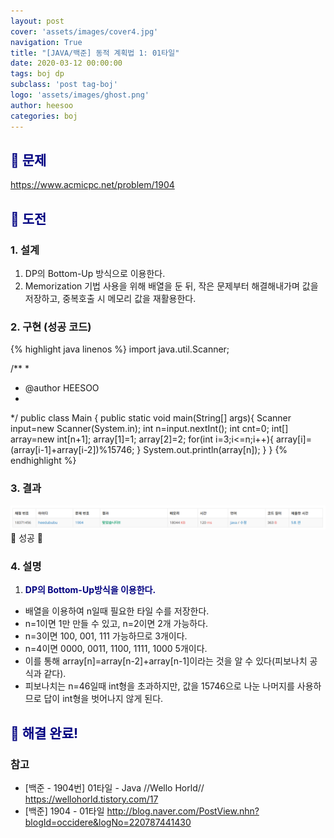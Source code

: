 ```yaml
---
layout: post
cover: 'assets/images/cover4.jpg'
navigation: True
title: "[JAVA/백준] 동적 계획법 1: 01타일"
date: 2020-03-12 00:00:00
tags: boj dp
subclass: 'post tag-boj'
logo: 'assets/images/ghost.png'
author: heesoo
categories: boj
---
```

## <span style="color:navy">👀 문제</span>
<https://www.acmicpc.net/problem/1904>

## <span style="color:navy">👊 도전</span>

### 1. 설계
1. DP의 Bottom-Up 방식으로 이용한다.
2. Memorization 기법 사용을 위해 배열을 둔 뒤, 작은 문제부터 해결해내가며 값을 저장하고, 중복호출 시 메모리 값을 재활용한다.

### 2. 구현 (성공 코드)
{% highlight java linenos %}
import java.util.Scanner;

/**
 * 
 * @author HEESOO
 *
 */
public class Main {
	public static void main(String[] args){
		Scanner input=new Scanner(System.in);
		int n=input.nextInt();
		int cnt=0;
		int[] array=new int[n+1];
		array[1]=1;
		array[2]=2;
		for(int i=3;i<=n;i++){
			array[i]=(array[i-1]+array[i-2])%15746;
		}
		System.out.println(array[n]);
	}
}
 {% endhighlight %}

### 3. 결과
![실행결과](./assets/images/200312_3.PNG)
🤟 성공 🤟

### 4. 설명
1. **<span style="color:navy">DP의 Bottom-Up방식을  이용한다.</span>**
- 배열을 이용하여 n일때 필요한 타일 수를 저장한다.
- n=1이면 1만 만들 수 있고, n=2이면 2개 가능하다.
- n=3이면 100, 001, 111 가능하므로 3개이다.
- n=4이면 0000, 0011, 1100, 1111, 1000 5개이다.
- 이를 통해 array[n]=array[n-2]+array[n-1]이라는 것을 알 수 있다(피보나치 공식과 같다).
- 피보나치는 n=46일때 int형을 초과하지만, 값을 15746으로 나눈 나머지를 사용하므로 답이 int형을 벗어나지 않게 된다.

## <span style="color:navy">👏 해결 완료!</span>

### 참고
- [백준 - 1904번] 01타일 - Java //Wello Horld// <https://wellohorld.tistory.com/17>
- [백준] 1904 - 01타일 <http://blog.naver.com/PostView.nhn?blogId=occidere&logNo=220787441430>
